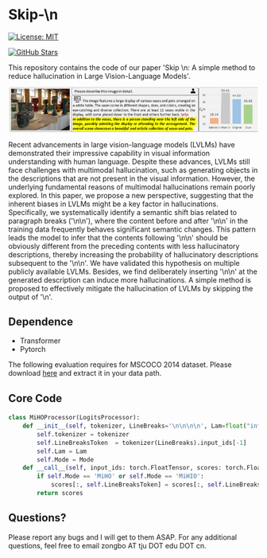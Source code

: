 # Skip-\n
[![License: MIT](https://img.shields.io/badge/License-MIT-g.svg)](https://opensource.org/licenses/MIT)
<!-- [![Arxiv](https://img.shields.io/badge/)]() -->
[![GitHub Stars](https://img.shields.io/github/stars/hanmenghan/MiHIO?style=social)](https://github.com/hanmenghan/MiHIO/stargazers)

This repository contains the code of our paper 'Skip \n: A simple method to reduce hallucination in Large Vision-Language Models'.

<p align="center"><img src="./teaser.png" alt="teaser" width="500px" /></p>

Recent advancements in large vision-language models (LVLMs) have demonstrated their impressive capability in visual information understanding with human language. Despite these advances, LVLMs still face challenges with multimodal hallucination, such as generating objects in the descriptions that are not present in the visual information. However, the underlying fundamental reasons of multimodal hallucinations remain poorly explored. In this paper, we propose a new perspective, suggesting that the inherent biases in LVLMs might be a key factor in hallucinations. Specifically, we systematically identify a semantic shift bias related to paragraph breaks ('\n\n'), where the content before and after '\n\n' in the training data frequently behaves significant semantic changes. This pattern leads the model to infer that the contents following '\n\n' should be obviously different from the preceding contents with less hallucinatory descriptions, thereby increasing the probability of hallucinatory descriptions subsequent to the '\n\n'. We have validated this hypothesis on multiple publicly available LVLMs. Besides, we find deliberately inserting '\n\n' at the generated description can induce more hallucinations. A simple method  is proposed to effectively mitigate the hallucination of LVLMs by skipping the output of '\n'.

## Dependence

* Transformer
* Pytorch

The following evaluation requires for MSCOCO 2014 dataset. Please download [here](https://cocodataset.org/#home) and extract it in your data path.

## Core Code

```Python
class MiHOProcessor(LogitsProcessor):
    def __init__(self, tokenizer, LineBreaks='\n\n\n\n', Lam=float("inf"), Mode='None'):
        self.tokenizer = tokenizer
        self.LineBreaksToken  = tokenizer(LineBreaks).input_ids[-1]
        self.Lam = Lam
        self.Mode = Mode
    def __call__(self, input_ids: torch.FloatTensor, scores: torch.FloatTensor):
        if self.Mode == 'MiHO' or self.Mode == 'MiHIO':
            scores[:, self.LineBreaksToken] = scores[:, self.LineBreaksToken]-self.Lam    
        return scores
```

## Questions?

Please report any bugs and I will get to them ASAP. For any additional questions, feel free to email zongbo AT tju DOT edu DOT cn.


